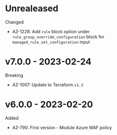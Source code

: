 # Unrealeased

Changed
  * AZ-1228: Add `rule` block option under `rule_group_override_configuration` block for `managed_rule_set_configuration` input

# v7.0.0 - 2023-02-24

Breaking
  * AZ-1007: Update to Terraform `v1.3`

# v6.0.0 - 2023-02-20

Added
  * AZ-790: First version - Module Azure WAF policy
